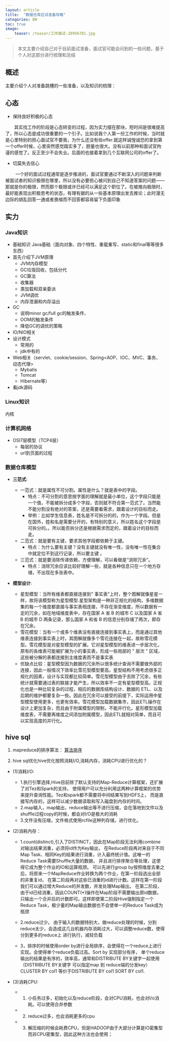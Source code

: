 ```yaml
---
layout: article
title:  "数据仓库应试准备攻略"
categories: DW
toc: true
image:
    teaser: /teaser/工作面试-28956781.jpg
---
```


> 本文主要介绍自己对于目前面试准备，面试官可能会问到的一些问题，基于个人对这部分进行梳理和总结


## 概述
主要介绍个人对准备跳槽的一些准备，以及知识的梳理：
## 心态
* 保持良好积极的心态

&emsp;&emsp;其实找工作的阶段是心态转变的过程，因为实力摆在那块，短时间是很难提高了，所以心态是成功很重要的一个引子。比如说我个人第一份工作的时候，当时就是心里特别的担心面试官不要我，为什么还没有给offer.就这样诚惶诚恐的拿到第一个offer时候，心里突然感觉踏实多了，胆量也很大。没有以前那种和面试官拘谨的感觉了。反正至少不会失业。后面的也接着拿到几个互联网公司的offer了。
* 切莫失去信心

&emsp;&emsp; 一个好的面试过程通常是逐步推进的，面试官要通过不断深入的问题来判断被面试者的知识极限在哪里，所以没有必要担心被问到自己不知道答案的问题——那就是你的极限，然而那个极限或许已经可以满足这个职位了。在被推向极限时，最好能表现出积极思考的状态，有理有据的从一些基本原理出发去推论；此时漫无边际的胡乱回答一通或者畏缩而不回答都容易留下负面印象

## 实力
### Java知识
* 基础知识
 Java基础（面向对象、四个特性、重载重写、static和final等等很多东西）
* 首先介绍下JVM原理
  * JVM内存模型
  * GC垃圾回收，包括分代
  * GC算法
  * 收集器
  * 类加载和双亲委派
  * JVM调优
  * 内存泄漏和内存溢出
* GC 
  * 说明minor gc/full gc的触发条件、
  * OOM的触发条件
  * 降低GC的调优的策略
* IO/NIO相关
* 设计模式
  * 常用的
  * jdk中有的
* Web相关（servlet、cookie/session、Spring<AOP、IOC、MVC、事务、动态代理>
  * Mybatis
  * Tomcat
  * Hibernate等）
* 看jdk源码
### Linux知识
 内核
### 计算机网络
* OSI7层模型（TCP4层）
    * 每层的协议
    * url到页面的过程

### 数据仓库模型

* __三范式__:
  * 一范式：就是属性不可分割。属性是什么？就是表中的字段。
      * 特点：不可分割的意思按字面的理解就是最小单位，这个字段只能是一个值，不能被拆分成多个字段，否则就不符合第一范式了。当然能不能分割没有绝对的答案，还是需要看需求，跟着设计的目标而走。
      * 举例：比如学生信息表，姓名是不可拆分的的，作为一个字段。但是在国外，姓和名是需要分开的，有特别的意义，所以姓名这个字段是可拆分的。。所以能否拆分还是根据需求而定的，跟着设计的目标而走。
  * 二范式：就是要有主键，要求其他字段都依赖于主键。
      * 特点：为什么要有主键？没有主键就没有唯一性，没有唯一性在集合中就定位不到这行记录，所以要主键 。
  * 三范式：就是要消除传递依赖，方便理解，可以看做是“消除冗余”。
      * 特点：消除冗余应该比较好理解一些，就是各种信息只在一个地方存储，不出现在多张表中。
      
* __模型设计__:
  * 星型模型：当所有维表都直接连接到“ 事实表”上时，整个图解就像星星一样，故将该模型称为星型模型.星型架构是一种非正规化的结构，多维数据集的每一个维度都直接与事实表相连接，不存在渐变维度，所以数据有一定的冗余，如在地域维度表中，存在国家 A 省 B 的城市 C 以及国家 A 省 B 的城市 D 两条记录，那么国家 A 和省 B 的信息分别存储了两次，即存在冗余。 
  * 雪花模型：当有一个或多个维表没有直接连接到事实表上，而是通过其他维表连接到事实表上时，其图解就像多个雪花连接在一起，故称雪花模型。雪花模型是对星型模型的扩展。它对星型模型的维表进一步层次化，原有的各维表可能被扩展为小的事实表，形成一些局部的 " 层次 " 区域，这些被分解的表都连接到主维度表而不是事实表
  * 优缺点比较：星型模型因为数据的冗余所以很多统计查询不需要做外部的连接，因此一般情况下效率比雪花型模型要高。星型结构不用考虑很多正规化的因素，设计与实现都比较简单。雪花型模型由于去除了冗余，有些统计就需要通过表的联接才能产生，所以效率不一定有星型模型高。正规化也是一种比较复杂的过程，相应的数据库结构设计、数据的 ETL、以及后期的维护都要复杂一些。因此在冗余可以接受的前提下，实际运用中星型模型使用更多，也更有效率。雪花模型加载数据集市，因此ETL操作在设计上更加复杂，而且由于附属模型的限制，不能并行化。星形模型加载维度表，不需要再维度之间添加附属模型，因此ETL就相对简单，而且可以实现高度的并行化。
  
## hive sql
1. mapreduce的排序算法：
   [算法排序](http://www.uml.org.cn/bigdata/201607213.asp)

2. hive sql优化hive优化按照消耗I/O,消耗内存，消耗CPU进行优化的？

* (1)消耗I/O:
   * 1.执行引擎选择,Hive目前除了默认支持的Map-Reduce计算框架，还扩展了对Tez和Spark的支持，
  使得用户可以充分利用这两种计算框架的优势来提升查询性能。Tez和spark都不需要将中间结果写到HDFS上，
  而是直接写内存的，这样可以减少数据读取和写入磁盘到内存的时间。
   * 2.map输入，map输出，reduce输出等不进行压缩，会在落地到文件以及shuffle过程copy的时候，都会对I/O是极大的消耗
   * 3.文件没有压缩，文件格式使用rcfile这种列存储，进行优化。
   
* (2)消耗内存：
   * 1.count(distinct),引入了DISTINCT，因此在Map阶段无法利用combine对输出结果消重，必须将id作为Key输出，
  在Reduce阶段再对来自于不同Map Task、相同Key的结果进行消重，计入最终统计值。这唯一的Reduce Task需要Shuffle大量的数据，
  并且进行排序聚合等处理，这使得它成为整个作业的IO和运算瓶颈。
  可以先进行group by按照维度去重之后，将原来一个MapReduce作业转换为两个作业，在第一阶段选出全部的非重复id，
  在第二阶段再对这些已消重的id进行计数。这样在第一阶段我们可以通过增大Reduce的并发数，并发处理Map输出。
  在第二阶段，由于id已经消重，因此COUNT(*)操作在Map阶段不需要输出原id数据，
  只输出一个合并后的计数即可。这样即使第二阶段Hive强制指定一个Reduce Task，极少量的Map输出数据也不会使单一的Reduce Task成为瓶颈

  * 2.reduce过少。
  由于输入的数据特别大，做reduce处理的时候，分到reduce太少，会造成这几台机器内存消耗过大，可以调整reduce数，使得分到更多的reduce上
  进行执行，减轻负载
  * 3，排序的时候使用order by进行全局排序，会使得在一个reduce上进行实现。会使得单个reduce负载过高。Sort by 实现部分有序，
   单个reduce输出的结果是有序的，效率高，通常和DISTRIBUTE BY关键字一起使用（DISTRIBUTE BY关键字 可以指定map 到 reduce端的分发key）
   CLUSTER BY col1 等价于DISTRIBUTE BY col1 SORT BY col1.

* (3)消耗CPU:
   * 1. 小任务过多，初始化以及reduce阶段，会对CPU消耗，也会对I/o消耗。可以使用合并参数
   * 2. reduce过多，也会消耗更多的cpu
   * 3. 解压缩的时候会耗费CPU，但是HADOOP由于大部分计算是IO密集型而非CPU密集型，因此这种方法也会使用；


